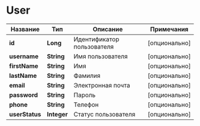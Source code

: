 # User

| Название       | Тип         | Описание                   | Примечания    |
|----------------|-------------|----------------------------|---------------|
| **id**         | **Long**    | Идентификатор пользователя | [опционально] |
| **username**   | **String**  | Имя пользователя           | [опционально] |
| **firstName**  | **String**  | Имя                        | [опционально] |
| **lastName**   | **String**  | Фамилия                    | [опционально] |
| **email**      | **String**  | Электронная почта          | [опционально] |
| **password**   | **String**  | Пароль                     | [опционально] |
| **phone**      | **String**  | Телефон                    | [опционально] |
| **userStatus** | **Integer** | Статус пользователя        | [опционально] |
